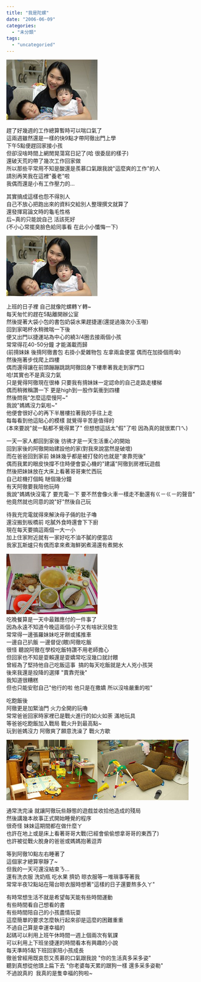 ```yaml
---
title: "我是陀螺"
date: "2006-06-09"
categories: 
  - "未分類"
tags: 
  - "uncategoried"
---
```


![](images/163414270_a6b30ff041_m.jpg)

趕了好幾週的工作總算暫時可以喘口氣了  
這兩週雖然還是一樣的快9點才帶阿徹出門上學  
下午5點便趕回家接小孩  
但卻沒啥時間上網閒晃蕩寫日記了(哈 很委屈的樣子)  
還破天荒的帶了幾次工作回家做  
所以那些平常用不知是酸還是羨慕口氣跟我說"這麼爽的工作"的人  
請別再笑我在這裡"養老"啦  
我偶而還是小有工作壓力的...

其實搞成這樣也怨不得別人  
自己不放心把跑出來的資料交給別人整理撰文就算了  
還發揮寫論文時的龜毛性格  
后~真的只能說自己 活該死好  
(不小心常擺臭臉色給同事看 在此小小懺悔一下)

![](images/163414270_a6b30ff041_m.jpg)

上班的日子裡 自己就像陀螺轉ㄚ轉~  
每天匆忙的趕在5點離開辦公室  
然後提著大袋小包的書包奶袋水果趕捷運(還提過幾次小玉喔)  
回到家喝杯水稍微喘一下後  
便又出門以捷運站為中心的繞3/4圈去接兩個小孩  
常常得花40-50分鐘 才能滿載而歸  
(前揹妹妹 後揹阿徹書包 右掛小愛雜物包 左拿兩盒便當 偶而在加掛個雨傘)  
然後拖著步伐爬上四樓  
偶而還得讓在前頭蹦蹦跳跳阿徹回身下樓牽著我走到家門口  
哈!其實也不是真沒力氣  
只是覺得阿徹現在很棒 只要我有揹妹妹一定認命的自己走路走樓梯  
偶而稍微稱讚一下 更是high到一股作氣衝到四樓  
然後問我"怎麼這麼慢阿~"  
我說"媽媽沒力氣啦~"  
他便會很好心的再下半層樓拉著我的手往上走  
每每看到他這貼心的模樣 就覺得辛苦是值得的  
(本來要說"就一點都不覺得累了" 但想想這話太"假"了啦 因為真的就很累ㄇㄟ)

一天一家人都回到家後 彷彿才是一天生活重心的開始  
回到家後的阿徹開始建設他的家(對我來說當然是破壞)  
而在爸爸回到家前 妹妹幾乎都是被打發的也就是"麥靠兜後"  
偶而我累的眼皮快撐不住時便會耍心機的"建議"阿徹到房裡玩遊戲  
然後把妹妹放在大床上看著哥哥東忙西玩  
自己趁機打個盹 瞇個幾分鐘  
有天阿徹要我陪他玩時  
我說"媽媽快沒電了 要充電一下 要不然會像火車一樣走不動還有ㄍㄧㄍㄧ的聲音"  
他竟然就也同意的說"好"然後自己玩

待我充完電就得來解決母子倆的肚子嚕  
還沒搬到板橋前 吃膩外食時還會下下廚  
現在每天要搞這兩個一大一小  
加上住家附近就有一家好吃不油不膩的便當店  
我家瓦斯爐只有偶而拿來煮海鮮粥煮湯還有煮開水

![](images/163414158_d9c6a3ab95_m.jpg)  
吃晚餐算是一天中最難應付的一件事了  
因為永遠不知道今晚這兩個小子又有啥狀況發生  
常常得一邊張羅妹妹吃牙餅或搖推車  
一邊自己扒飯 一邊督促(餵)阿徹吃飯  
很怪 聽說阿徹在學校吃飯特讚不用老師擔心  
但回家也不知是耍賴還是耍嬌常吃沒幾口就討餵  
曾經為了堅持他自己吃飯這事  搞的每天吃飯就是大人兇小孩哭  
後來我還是投降的選擇 "賣靠兜後"  
我知道很糟糕  
但也只能安慰自己"他行的啦 他只是在撒嬌 所以沒啥嚴重的啦"

吃飽飯後  
阿徹更是加緊油門 火力全開的玩嚕  
常常爸爸回家時家裡已是戰火進行的如火如荼 滿地玩具  
等爸爸吃飽飯加入戰局 戰火升到最高點~  
玩到爸媽沒力 阿徹爽了願意洗澡了 戰火方歇

![](images/151601698_35a292694e_m.jpg)![](images/151601649_eb10cfbef1_m.jpg)

通常洗完澡 就讓阿徹玩些靜態的遊戲並收拾他造成的殘局  
然後講幾本故事正式開始睡覺的程序  
很奇怪 妹妹這期間都在做什麼ㄚ  
也許在地上或是床上看著哥哥大戰(已經會偷偷想拿哥哥的東西了)  
也許被從戰火脫身的爸爸或媽媽抱著逗弄

等到阿徹10點左右睡著了  
這個家才總算寧靜了~  
但我的一天可還沒結束ㄋ...  
還有洗衣服 洗奶瓶 吃水果 擠奶 晾衣服等一堆瑣事等著我  
常常半夜12點站在陽台晾衣服時想著"這樣的日子還要熬多久ㄚ"

有時常想生活不就是希望每天能有些時間運動  
有些時間看自己想看的書  
有些時間陪自己的小孩盡情玩耍  
這麼簡單的要求怎麼執行起來卻是這麼的困難重重  
不過自己算是幸運幸福的  
起碼可以利用上班午休時間一週上個兩次有氧課  
可以利用上下班坐捷運的時間看本有興趣的小說  
每天準時5點下班回家陪小孩成長  
徹爸曾經用既哀怨又羨慕的口氣跟我說 "你的生活真多采多姿"  
聽到真想從他頭上扁下去 "你老婆每天累的跟狗一樣 還多采多姿勒"  
不過說真的  我真的是隻幸福的狗啦~
